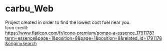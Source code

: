 # carbu_Web

Project created in order to find the lowest cost fuel near you.  
Icon credit:  
https://www.flaticon.com/fr/icone-premium/pompe-a-essence_1791178?term=essence&page=1&position=8&page=1&position=8&related_id=1791178&origin=search
